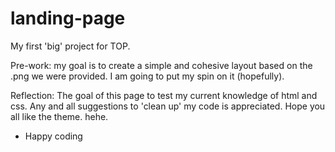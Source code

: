 # landing-page
My first 'big' project for TOP.

Pre-work:
  my goal is to create a simple and cohesive layout based on the .png we were provided. I am going to put my spin on it (hopefully).

Reflection: 
  The goal of this page to test my current knowledge of html and css. Any and all suggestions to 'clean up' my code is appreciated. Hope you all like the theme. hehe. 

  - Happy coding